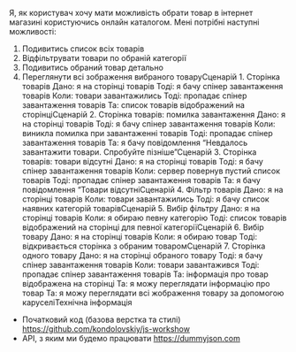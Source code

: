 Я, як користувач хочу мати можливість обрати товар в інтернет магазині користуючись онлайн каталогом.
Мені потрібні наступні можливості:

1. Подивитись список всіх товарів
2. Відфільтрувати товари по обраній категорії
3. Подивитись обраний товар детально
4. Переглянути всі зображення вибраного товаруСценарій 1. Сторінка товарів
   Дано: я на сторінці товарів
   Тоді: я бачу спінер завантаження товарів
   Коли: товари завантажились
   Тоді: пропадає спінер завантаження товарів
   Та: список товарів відображений на сторінціСценарій 2. Сторінка товарів: помилка завантаження
   Дано: я на сторінці товарів
   Тоді: я бачу спінер завантаження товарів
   Коли: виникла помилка при завантаженні товарів
   Тоді: пропадає спінер завантаження товарів
   Та: я бачу повідомлення “Невдалось завантажити товари. Спробуйте пізніше”Сценарій 3. Сторінка товарів: товари відсутні
   Дано: я на сторінці товарів
   Тоді: я бачу спінер завантаження товарів
   Коли: сервер повернув пустий список товарів
   Тоді: пропадає спінер завантаження товарів
   Та: я бачу повідомлення “Товари відсутніСценарій 4. Фільтр товарів
   Дано: я на сторінці товарів
   Коли: товари завантажились
   Тоді: я бачу список наявних категорій товарівСценарій 5. Вибір фільтру
   Дано: я на сторінці товарів
   Коли: я обираю певну категорію
   Тоді: список товарів відображений на сторінці для певної категоріїСценарій 6. Вибір товару
   Дано: я на сторінці товарів
   Коли: я обираю товар
   Тоді: відкривається сторінка з обраним товаромСценарій 7. Сторінка одного товару
   Дано: я на сторінці обраного товару
   Тоді: я бачу спінер завантаження товарів
   Коли: товари завантажився
   Тоді: пропадає спінер завантаження товарів
   Та: інформація про товар відображена на сторінці
   Та: я можу переглядати інформацію про товар
   Та: я можу переглядати всі жображення товару за допомогою каруселіТехнічна інформація

- Початковий код (базова верстка та стилі) https://github.com/kondolovskiy/js-workshow
- API, з яким ми будемо працювати https://dummyjson.com
